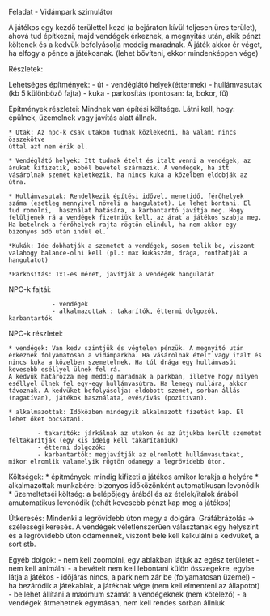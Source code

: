 Feladat - Vidámpark szimulátor

A játékos egy kezdő területtel kezd (a bejáraton kívül teljesen üres terület), ahová tud építkezni, majd vendégek érkeznek, a megnyitás után, akik pénzt költenek és a kedvük befolyásolja meddig maradnak. A játék akkor ér véget, ha elfogy a pénze a játékosnak. (lehet bővíteni, ekkor mindenképpen vége)

Részletek:

Lehetséges építmények:
			- út
			- vendéglátó helyek(éttermek)
			- hullámvasutak (kb 5 különböző fajta)
			- kuka
			- parkosítás (pontosan: fa, bokor, fű)

Építmények részletei: Mindnek van építési költsége. Látni kell, hogy: épülnek, üzemelnek vagy javítás alatt állnak.

	* Utak: Az npc-k csak utakon tudnak közlekedni, ha valami nincs összekötve 		
	úttal azt nem érik el.
	
	* Vendéglátó helyek: Itt tudnak ételt és italt venni a vendégek, az árukat kifizetik, ebből bevétel származik. A vendégek, ha itt vásárolnak szemét keletkezik, ha nincs kuka a közelben eldobják az útra.

	* Hullámvasutak: Rendelkezik építési idővel, menetidő, férőhelyek száma (esetleg mennyivel növeli a hangulatot). Le lehet bontani. El tud romolni, 	használat hatására, a karbantartó javítja meg. Hogy felüljenek rá a vendégek fizetniük kell, az árat a játékos szabja meg. Ha betelnek a férőhelyek rajta rögtön elindul, ha nem akkor egy bizonyos idő után indul el.

	*Kukák: Ide dobhatják a szemetet a vendégek, sosem telik be, viszont valahogy balance-olni kell (pl.: max kukaszám, drága, ronthatják a hangulatot)

	*Parkosítás: 1x1-es méret, javítják a vendégek hangulatát

NPC-k fajtái:

                - vendégek
                - alkalmazottak : takarítók, éttermi dolgozók, karbantartók

NPC-k részletei: 

	* vendégek: Van kedv szintjük és végtelen pénzük. A megnyitó után érkeznek folyamatosan a vidámparkba. Ha vásárolnak ételt vagy italt és nincs kuka a közelben szemetelnek. Ha túl drága egy hullámvasút kevesebb eséllyel ülnek fel rá. 
    A kedvük határozza meg meddig maradnak a parkban, illetve hogy milyen eséllyel ülnek fel egy-egy hullámvasútra. Ha lemegy nullára, akkor távoznak. A kedvüket befolyásolja: eldobott szemét, sorban állás (nagatívan), játékok használata, evés/ivás (pozitívan). 
	
    * alkalmazottak: Időközben mindegyik alkalmazott fizetést kap. El lehet őket bocsátani. 

			- takarítók: járkálnak az utakon és az útjukba került szemetet feltakarítják (egy kis ideig kell takarítaniuk)
			- éttermi dolgozók:
			- karbantartók: megjavítják az elromlott hullámvasutakat, mikor elromlik valamelyik rögtön odamegy a legrövidebb úton.

Költségek:
	   * építmények: mindig kifizeti a játékos amikor lerakja a helyére
	   * alkalmazottak munkabére: bizonyos időközönként automatikusan levonódik
	   * üzemeltetséi költség: a belépőjegy árából és az ételek/italok árából 	   amutomatikus levonódik (tehát kevesebb pénzt kap meg a játékos)

Útkeresés:
    Mindenki a legrövidebb úton megy a dolgára. Gráfábrázolás -> szélességi keresés. A vendégek véletlenszerűen választanak egy helyszínt és a legrövidebb úton odamennek, viszont bele kell kalkulálni a kedvüket, a sort stb.

Egyéb dolgok:
		- nem kell zoomolni, egy ablakban látjuk az egész területet
		- nem kell animálni
		- a bevételt nem kell lebontani külön összegekre, egybe látja a játékos
		- időjárás nincs, a park nem zár be (folyamatosan üzemel)
		- ha bezáródik a játékablak, a játéknak vége (nem kell elmenteni az állapotot)
		- be lehet állítani a maximum számát a vendégeknek (nem kötelező)
		- a vendégek átmehetnek egymásan, nem kell rendes sorban állniuk
		